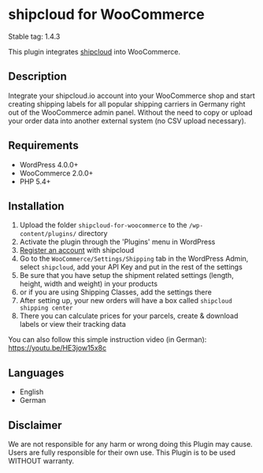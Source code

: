 # shipcloud for WooCommerce

Stable tag: 1.4.3

This plugin integrates [shipcloud](http://bit.ly/shipcloud_for_woocommerce) into WooCommerce.

## Description

Integrate your shipcloud.io account into your WooCommerce shop and start creating shipping labels
for all popular shipping carriers in Germany right out of the WooCommerce admin panel. Without the
need to copy or upload your order data into another external system (no CSV upload necessary).

## Requirements

- WordPress 4.0.0+
- WooCommerce 2.0.0+
- PHP 5.4+

## Installation
1. Upload the folder `shipcloud-for-woocommerce` to the `/wp-content/plugins/` directory
2. Activate the plugin through the 'Plugins' menu in WordPress
3. [Register an account](http://bit.ly/shipcloud-for-woocommerce-en) with shipcloud
4. Go to the `WooCommerce/Settings/Shipping` tab in the WordPress Admin, select `shipcloud`, add your API Key and put in the rest of the settings
5. Be sure that you have setup the shipment related settings (length, height, width and weight) in your products
6. or if you are using Shipping Classes, add the settings there
7. After setting up, your new orders will have a box called `shipcloud shipping center`
8. There you can calculate prices for your parcels, create & download labels or view their tracking data

You can also follow this simple instruction video (in German):
https://youtu.be/HE3jow15x8c

## Languages
- English
- German

## Disclaimer
We are not responsible for any harm or wrong doing this Plugin may cause. Users are fully responsible for their own use. This Plugin is to be used WITHOUT warranty.
